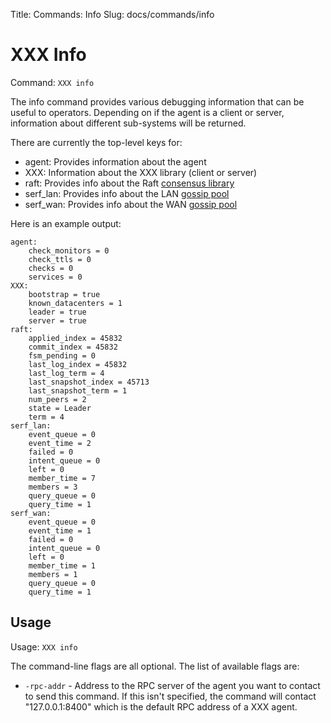 Title: Commands: Info
Slug: docs/commands/info


# XXX Info

Command: `XXX info`

The info command provides various debugging information that can be
useful to operators. Depending on if the agent is a client or server,
information about different sub-systems will be returned.

There are currently the top-level keys for:

* agent: Provides information about the agent
* XXX: Information about the XXX library (client or server)
* raft: Provides info about the Raft [consensus library](/docs/internals/consensus.html)
* serf_lan: Provides info about the LAN [gossip pool](/docs/internals/gossip.html)
* serf_wan: Provides info about the WAN [gossip pool](/docs/internals/gossip.html)

Here is an example output:

    agent:
        check_monitors = 0
        check_ttls = 0
        checks = 0
        services = 0
    XXX:
        bootstrap = true
        known_datacenters = 1
        leader = true
        server = true
    raft:
        applied_index = 45832
        commit_index = 45832
        fsm_pending = 0
        last_log_index = 45832
        last_log_term = 4
        last_snapshot_index = 45713
        last_snapshot_term = 1
        num_peers = 2
        state = Leader
        term = 4
    serf_lan:
        event_queue = 0
        event_time = 2
        failed = 0
        intent_queue = 0
        left = 0
        member_time = 7
        members = 3
        query_queue = 0
        query_time = 1
    serf_wan:
        event_queue = 0
        event_time = 1
        failed = 0
        intent_queue = 0
        left = 0
        member_time = 1
        members = 1
        query_queue = 0
        query_time = 1

## Usage

Usage: `XXX info`

The command-line flags are all optional. The list of available flags are:

* `-rpc-addr` - Address to the RPC server of the agent you want to contact
  to send this command. If this isn't specified, the command will contact
  "127.0.0.1:8400" which is the default RPC address of a XXX agent.


